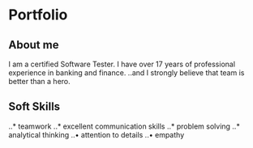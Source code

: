 # Portfolio

## About me
I am a certified Software Tester. I have over 17 years of professional experience in banking and finance. 
..and I strongly believe that team is better than a hero.

## Soft Skills
..*	teamwork
..*	excellent communication skills
..*	problem solving
..*	analytical thinking 
..•	attention to details
..•	empathy
